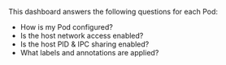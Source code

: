 This dashboard answers the following questions for each Pod:

- How is my Pod configured?
- Is the host network access enabled?
- Is the host PID & IPC sharing enabled?
- What labels and annotations are applied?
